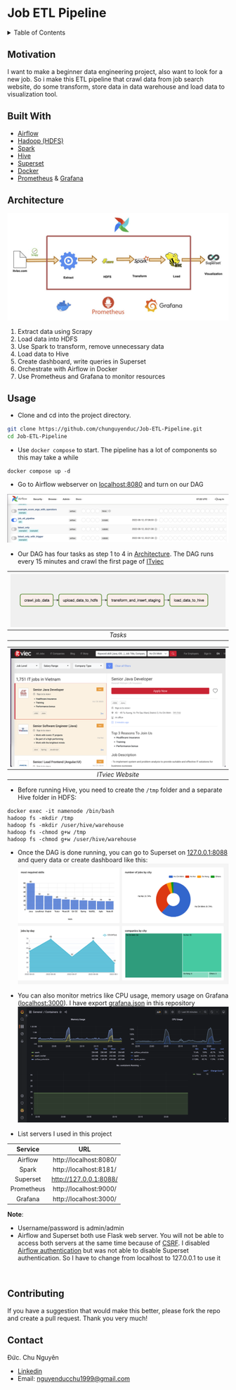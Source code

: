 
# **Job ETL Pipeline**

<!-- TABLE OF CONTENTS -->
<details>
  <summary>Table of Contents</summary>
  <ol>
    <li><a href="#motivation">Motivation</a></li>
    <li><a href="#built-with">Built With</a></li>
    <li><a href="#usage">Usage</a></li>
    <li><a href="#contributing">Contributing</a></li>
    <li><a href="#contact">Contact</a></li>
  </ol>
</details>



<!-- ABOUT THE PROJECT -->
## Motivation
I want to make a beginner data engineering project, also want to look for a new job. So i make this ETL pipeline that crawl data from job search website, do some transform, store data in data warehouse and load data to visualization tool.

## Built With

* [Airflow](https://airflow.apache.org/)
* [Hadoop (HDFS)](https://hadoop.apache.org/)
* [Spark](https://spark.apache.org/)
* [Hive](https://hive.apache.org/)
* [Superset](https://superset.apache.org/)
* [Docker](https://www.docker.com/)
* [Prometheus](https://prometheus.io/) & [Grafana](https://grafana.com)


## Architecture
![Data pipeline design](media/job_etl.jpg)
1. Extract data using Scrapy
2. Load data into HDFS
3. Use Spark to transform, remove unnecessary data
4. Load data to Hive
5. Create dashboard, write queries in Superset
6. Orchestrate with Airflow in Docker
7. Use Prometheus and Grafana to monitor resources

## Usage


- Clone and cd into the project directory.

```bash
git clone https://github.com/chunguyenduc/Job-ETL-Pipeline.git
cd Job-ETL-Pipeline
```

- Use  `docker compose` to start. The pipeline has a lot of components so this may take a while
```
docker compose up -d
```

- Go to Airflow webserver on [localhost:8080](http://localhost:8080) and turn on our DAG

![Job ETl Pipeline DAG](media/jot_etl_pipeline_dag.png)

- Our DAG has four tasks as step 1 to 4 in [Architecture](#architecture). The DAG runs every 15 minutes and crawl the first page of [ITviec](https://itviec.com/it-jobs?page=1&query=&source=search_job)

<!-- ![Job ETl Pipeline Task](media/job_etl_pipeline_task.png) -->
| ![Job ETl Pipeline Task](media/job_etl_pipeline_task.png) | 
|:--:| 
| *Tasks* |

| ![ITviec website](media/itviec_website.png) | 
|:--:| 
| *ITviec Website* |

- Before running Hive, you need to create the `/tmp` folder and a separate Hive folder in HDFS:

```
docker exec -it namenode /bin/bash
hadoop fs -mkdir /tmp 
hadoop fs -mkdir /user/hive/warehouse
hadoop fs -chmod g+w /tmp 
hadoop fs -chmod g+w /user/hive/warehouse
```

- Once the DAG is done running, you can go to Superset on [127.0.0.1:8088](http://127.0.0.1:8088) and query data or create dashboard like this:
![Job-ETL-Dashboard](media/job_etl_dashboard.jpg)

- You can also monitor metrics like CPU usage, memory usage on Grafana ([localhost:3000](http://localhost:3000)). I have export [grafana.json](grafana.json) in this repository
![Job-ETL-Monitor](media/job_etl_monitor.png)

- List servers I used in this project

| Service               | URL                              |                                 
| :-------------------: | :------------------------------: | 
| Airflow | http://localhost:8080/           |                                           
| Spark  | http://localhost:8181/           |                                           
| Superset              | http://127.0.0.1:8088/           |   
| Prometheus               | http://localhost:9000/           |  
| Grafana               | http://localhost:3000/           | 


 **Note**: 
  - Username/password is admin/admin
  - Airflow and Superset both use Flask web server. You will not be able to access both servers at the same time because of [CSRF](https://en.wikipedia.org/wiki/Cross-site_request_forgery). I disabled [Airflow authentication](https://airflow.apache.org/docs/apache-airflow/stable/security/webserver.html#web-authentication) but was not able to disable Superset authentication. So I have to change from localhost to 127.0.0.1 to use it


<br />

<!-- CONTRIBUTING -->
## Contributing

If you have a suggestion that would make this better, please fork the repo and create a pull request. Thank you very much!



<!-- CONTACT -->
## Contact

Đức. Chu Nguyên 
- [Linkedin](https://www.linkedin.com/in/nguyenducchu1999/)
- Email: nguyenducchu1999@gmail.com

